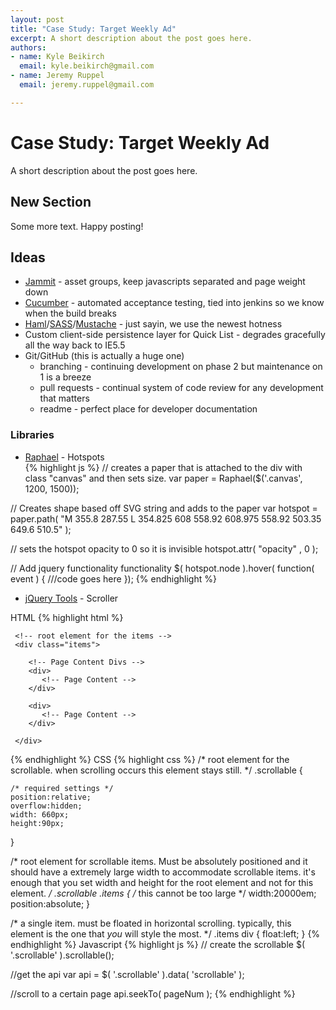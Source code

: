 ```yaml
--- 
layout: post
title: "Case Study: Target Weekly Ad"
excerpt: A short description about the post goes here.
authors: 
- name: Kyle Beikirch
  email: kyle.beikirch@gmail.com
- name: Jeremy Ruppel
  email: jeremy.ruppel@gmail.com

---
```


# Case Study: Target Weekly Ad

A short description about the post goes here.

## New Section

Some more text. Happy posting!


## Ideas

- [Jammit](http://documentcloud.github.com/jammit/) - asset groups, keep javascripts separated and page weight down
- [Cucumber](http://cukes.info/) - automated acceptance testing, tied into jenkins so we know when the build breaks
- [Haml](http://haml-lang.com/)/[SASS](http://sass-lang.com/)/[Mustache](http://mustache.github.com/) - just sayin, we use the newest hotness
- Custom client-side persistence layer for Quick List - degrades gracefully all the way back to IE5.5
- Git/GitHub (this is actually a huge one)
	- branching - continuing development on phase 2 but maintenance on 1 is a breeze
	- pull requests - continual system of code review for any development that matters
	- readme - perfect place for developer documentation

### Libraries

  - [Raphael](http://raphaeljs.com/) - Hotspots  
  {% highlight js %}
  // creates a paper that is attached to the div with class "canvas" and then sets size.
  var paper = Raphael($('.canvas', 1200, 1500));

  // Creates shape based off SVG string and adds to the paper
  var hotspot = paper.path( "M 355.8 287.55 L 354.825 608 558.92 608.975 558.92 503.35 649.6 510.5" );
  
  // sets the hotspot opacity to 0 so it is invisible
  hotspot.attr( "opacity" , 0 );
  
  // Add jquery functionality functionality
  $( hotspot.node ).hover( function( event )
  {
     ///code goes here
  });
  {% endhighlight %}
  
  - [jQuery Tools](http://flowplayer.org/tools/scrollable/index.html) - Scroller
  
  HTML
  {% highlight html %}
  <!-- root element for scrollable -->
  <div class="scrollable">   

     <!-- root element for the items -->
     <div class="items">

        <!-- Page Content Divs -->
        <div>
           <!-- Page Content -->
        </div>
        
        <div>
           <!-- Page Content -->
        </div>
        
     </div>
  </div>
  {% endhighlight %}
  CSS
  {% highlight css %}
  /*
  	root element for the scrollable.
  	when scrolling occurs this element stays still.
  */
  .scrollable {

  	/* required settings */
  	position:relative;
  	overflow:hidden;
  	width: 660px;
  	height:90px;
  }

  /*
  	root element for scrollable items. Must be absolutely positioned
  	and it should have a extremely large width to accommodate scrollable items.
  	it's enough that you set width and height for the root element and
  	not for this element.
  */
  .scrollable .items {
  	/* this cannot be too large */
  	width:20000em;
  	position:absolute;
  }

  /*
  	a single item. must be floated in horizontal scrolling.
  	typically, this element is the one that *you* will style
  	the most.
  */
  .items div {
  	float:left;
  }
  {% endhighlight %}
  Javascript
  {% highlight js %}
  // create the scrollable
  $( '.scrollable' ).scrollable();
  
  //get the api
  var api = $( '.scrollable' ).data( 'scrollable' );
  
  //scroll to a certain page
  api.seekTo( pageNum );
  {% endhighlight %}
